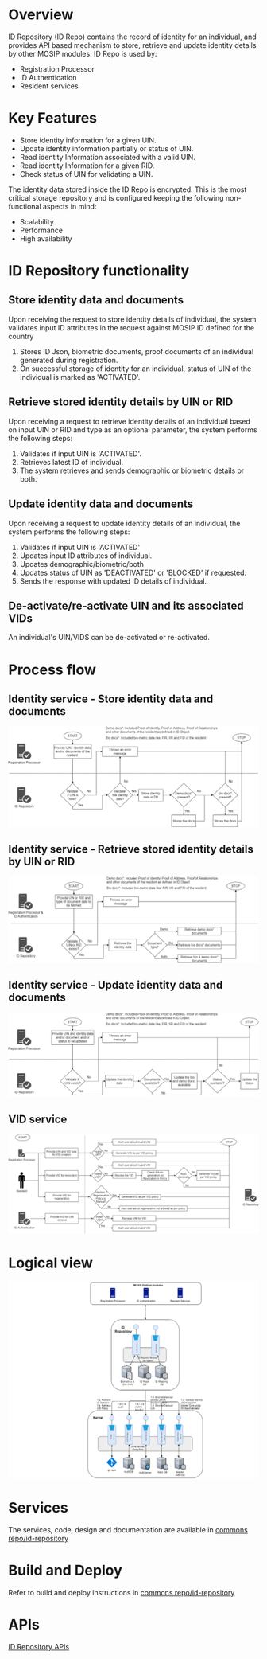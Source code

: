 # Overview

ID Repository (ID Repo) contains the record of identity for an individual, and provides API based mechanism to store, retrieve and update identity details by other MOSIP modules. ID Repo is used by: 
* Registration Processor
* ID Authentication
* Resident services

#  Key Features 

* Store identity information for a given UIN.
* Update identity information partially or status of UIN.
* Read identity Information associated with a valid UIN.
* Read identity Information for a given RID.
* Check status of UIN for validating a UIN.

The identity data stored inside the ID Repo is encrypted. This is the most critical storage repository and is configured keeping the following non-functional aspects in mind:

* Scalability 
* Performance
* High availability

#  ID Repository functionality

## Store identity data and documents 

Upon receiving the request to store identity details of individual, the system validates input ID attributes in the request against MOSIP ID defined for the country
1. Stores ID Json, biometric documents, proof documents of an individual generated during registration.
1. On successful storage of identity for an individual, status of UIN of the individual is marked as 'ACTIVATED'.

## Retrieve stored identity details by UIN or RID 

Upon receiving a request to retrieve identity details of an individual based on input UIN or RID and type as an optional parameter, the system performs the following steps:
1. Validates if input UIN is 'ACTIVATED'.
1. Retrieves latest ID of individual.
1. The system retrieves and sends demographic or biometric details or both. 

## Update identity data and documents 

Upon receiving a request to update identity details of an individual, the system performs the following steps:
1. Validates if input UIN is 'ACTIVATED'
1. Updates input ID attributes of individual.
1. Updates demographic/biometric/both 
1. Updates status of UIN as 'DEACTIVATED' or 'BLOCKED' if requested.
1. Sends the response with updated ID details of individual.

## De-activate/re-activate UIN and its associated VIDs 

An individual's UIN/VIDS can be de-activated or re-activated.  

# Process flow

## Identity service - Store identity data and documents
![](_images/id_repo/id_repo_identity_service_store_identity_flow.jpg) 

## Identity service - Retrieve stored identity details by UIN or RID 
![](_images/id_repo/id_repo_identity_service_retrieve_identity_flow.jpg) 

## Identity service - Update identity data and documents 
![](_images/id_repo/id_repo_identity_service_update_identity_flow.jpg) 

## VID service
![](_images/id_repo/id_repo_vid_service_flow.jpg) 

# Logical view
![](_images/id_repo/id_repo_logical_view.jpg)

# Services

The services, code, design and documentation are available in [commons repo/id-repository](https://github.com/mosip/commons/tree/master/id-repository)

# Build and Deploy

Refer to build and deploy instructions in [commons repo/id-repository](https://github.com/mosip/commons/tree/master/id-repository)

# APIs

[ID Repository APIs](ID-Repository-APIs.md)
